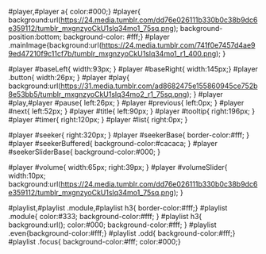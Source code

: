 #player,#player a{ color:#000;}
#player{ background:url(https://24.media.tumblr.com/dd76e026111b330b0c38b9dc6e359112/tumblr_mxgnzyoCkU1slq34mo1_75sq.png); background-position:bottom; background-color: #fff;}
#player .mainImage{background:url(https://24.media.tumblr.com/741f0e7457d4ae99ed47210f9c11cf7b/tumblr_mxgnzyoCkU1slq34mo1_r1_400.png); }

#player #baseLeft{ width:93px; }
#player #baseRight{ width:145px;}
#player .button{  width:26px; }
#player #play{ background:url(https://31.media.tumblr.com/ad8682475e155860945ce752b8e53bb5/tumblr_mxgnzyoCkU1slq34mo2_r1_75sq.png); }
#player #play,#player #pause{ left:26px; }
#player #previous{ left:0px; }
#player #next{ left:52px; }
#player #title{ left:90px;  }
#player #tooltip{ right:196px; }
#player #timer{ right:120px;  }
#player #list{ right:0px; }

#player #seeker{ right:320px; }
#player #seekerBase{ border-color:#fff;  }
#player #seekerBuffered{ background-color:#cacaca; }
#player #seekerSliderBase{ background-color:#000; }

#player #volume{ width:65px; right:39px; }
#player #volumeSlider{ width:10px; background:url(https://24.media.tumblr.com/dd76e026111b330b0c38b9dc6e359112/tumblr_mxgnzyoCkU1slq34mo1_75sq.png); }

#playlist,#playlist .module,#playlist h3{ border-color:#fff;}
#playlist .module{  color:#333; background-color:#fff; }
#playlist h3{ background:url(); color:#000; background-color:#fff;  }
#playlist .even{background-color:#fff;}
#playlist .odd{ background-color:#fff;}
#playlist .focus{ background-color:#fff; color:#000;}
